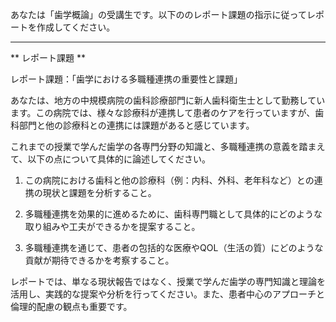 あなたは「歯学概論」の受講生です。以下ののレポート課題の指示に従ってレポートを作成してください。

---------------------------------------
** レポート課題 **

レポート課題：「歯学における多職種連携の重要性と課題」

あなたは、地方の中規模病院の歯科診療部門に新人歯科衛生士として勤務しています。この病院では、様々な診療科が連携して患者のケアを行っていますが、歯科部門と他の診療科との連携には課題があると感じています。

これまでの授業で学んだ歯学の各専門分野の知識と、多職種連携の意義を踏まえて、以下の点について具体的に論述してください。

1. この病院における歯科と他の診療科（例：内科、外科、老年科など）との連携の現状と課題を分析すること。

2. 多職種連携を効果的に進めるために、歯科専門職として具体的にどのような取り組みや工夫ができるかを提案すること。

3. 多職種連携を通じて、患者の包括的な医療やQOL（生活の質）にどのような貢献が期待できるかを考察すること。

レポートでは、単なる現状報告ではなく、授業で学んだ歯学の専門知識と理論を活用し、実践的な提案や分析を行ってください。また、患者中心のアプローチと倫理的配慮の観点も重要です。